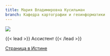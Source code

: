 ```yaml
---
title: Мария Владимировна Кусильман
branch: Кафедра картографии и геоинформатики
---
```

![](img/kmv.jpg)

{{< lead >}} Ассистент {{< /lead >}}

[Страница в Истине](https://istina.msu.ru/workers/1207371)